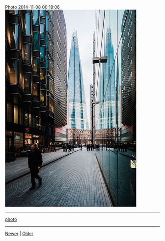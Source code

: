 <!--
title: Photo 2014-11-08 00
date: 2020-06-28T14:43:49.629Z
tags: photo
-->


Photo 2014-11-08 00:18:06
![](102048321262-0.jpg)

<!--BOTTOM-POST-NAVIGATION-->
---

[photo](tag-photo.md)

---

[Newer](101954055367.md) | [Older](102180499932.md)